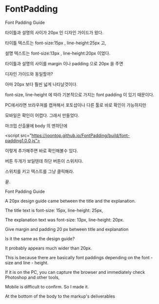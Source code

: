 # FontPadding

Font Padding Guide

타이틀과 설명의 사이가 20px 인 디자인 가이드가 왔다.

타이틀 텍스트는 font-size:15px ,  line-height:25px 고,

설명 텍스트는 font-size:13px , line-height:20px 이었다.

타이틀과 설명의 사이를 margin 이나 padding 으로 20px 을 주면

디자인 가이드와 동일할까?

아마 20px 보다 훨씬 넓게 나타날것이다.

font-size, line-height 에 따라 기본적으로 가지는 font padding 이 있기 때문이다.

PC에서라면 브라우져를 캡쳐해서 포토샵이나 다른 툴로 바로 확인이 가능하지만
 
모바일은 확인이 어렵다. 그래서 만들었다.

마크업 산출물에 body 의 맨하단에

\<script src="https://joontop.github.io/FontPadding/build/font-padding1.0.0.js"></script>

이렇게 추가해주면 바로 확인해볼수 있다.

버튼 두개가 보일텐데 하단 버튼이 스위치다.

스위치를 키고 텍스트를 그냥 클릭해라.

끝.


Font Padding Guide

A 20px design guide came between the title and the explanation.

The title text is font-size: 15px, line-height: 25px,

The explanation text was font-size: 13px, line-height: 20px.

Give margin and padding 20 px between title and explanation

Is it the same as the design guide?

It probably appears much wider than 20px.

This is because there are basically font paddings depending on the font - size and line - height.

If it is on the PC, you can capture the browser and immediately check Photoshop and other tools,

Mobile is difficult to confirm. So I made it.

At the bottom of the body to the markup's deliverables

<script src = "https://joontop.github.io/FontPadding/build/font-padding1.0.0.js"> </ script>

I will check it as soon as it adds like this.

It is a lower button switch with two buttons.

Just switch on and click on the text.

the end.







